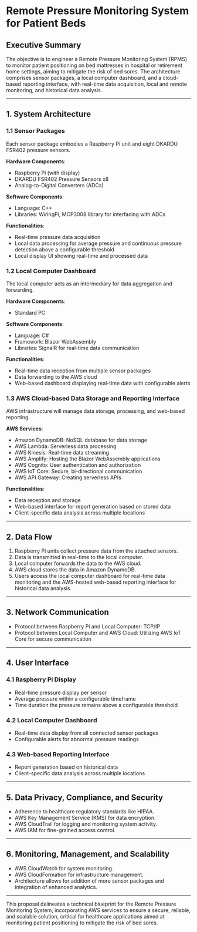 
# Remote Pressure Monitoring System for Patient Beds

## Executive Summary
The objective is to engineer a Remote Pressure Monitoring System (RPMS) to monitor patient positioning on bed mattresses in hospital or retirement home settings, aiming to mitigate the risk of bed sores. The architecture comprises sensor packages, a local computer dashboard, and a cloud-based reporting interface, with real-time data acquisition, local and remote monitoring, and historical data analysis.

---

## 1. System Architecture

### 1.1 Sensor Packages
Each sensor package embodies a Raspberry Pi unit and eight DKARDU FSR402 pressure sensors.

**Hardware Components**:
- Raspberry Pi (with display)
- DKARDU FSR402 Pressure Sensors x8
- Analog-to-Digital Converters (ADCs)

**Software Components**:
- Language: C++
- Libraries: WiringPi, MCP3008 library for interfacing with ADCs

**Functionalities**:
- Real-time pressure data acquisition
- Local data processing for average pressure and continuous pressure detection above a configurable threshold
- Local display UI showing real-time and processed data

### 1.2 Local Computer Dashboard
The local computer acts as an intermediary for data aggregation and forwarding.

**Hardware Components**:
- Standard PC

**Software Components**:
- Language: C#
- Framework: Blazor WebAssembly
- Libraries: SignalR for real-time data communication

**Functionalities**:
- Real-time data reception from multiple sensor packages
- Data forwarding to the AWS cloud
- Web-based dashboard displaying real-time data with configurable alerts

### 1.3 AWS Cloud-based Data Storage and Reporting Interface
AWS infrastructure will manage data storage, processing, and web-based reporting.

**AWS Services**:
- Amazon DynamoDB: NoSQL database for data storage
- AWS Lambda: Serverless data processing
- AWS Kinesis: Real-time data streaming
- AWS Amplify: Hosting the Blazor WebAssembly applications
- AWS Cognito: User authentication and authorization
- AWS IoT Core: Secure, bi-directional communication
- AWS API Gateway: Creating serverless APIs

**Functionalities**:
- Data reception and storage
- Web-based interface for report generation based on stored data
- Client-specific data analysis across multiple locations

---

## 2. Data Flow

1. Raspberry Pi units collect pressure data from the attached sensors.
2. Data is transmitted in real-time to the local computer.
3. Local computer forwards the data to the AWS cloud.
4. AWS cloud stores the data in Amazon DynamoDB.
5. Users access the local computer dashboard for real-time data monitoring and the AWS-hosted web-based reporting interface for historical data analysis.

---

## 3. Network Communication

- Protocol between Raspberry Pi and Local Computer: TCP/IP
- Protocol between Local Computer and AWS Cloud: Utilizing AWS IoT Core for secure communication

---

## 4. User Interface

### 4.1 Raspberry Pi Display
- Real-time pressure display per sensor
- Average pressure within a configurable timeframe
- Time duration the pressure remains above a configurable threshold

### 4.2 Local Computer Dashboard
- Real-time data display from all connected sensor packages
- Configurable alerts for abnormal pressure readings

### 4.3 Web-based Reporting Interface
- Report generation based on historical data
- Client-specific data analysis across multiple locations

---

## 5. Data Privacy, Compliance, and Security

- Adherence to healthcare regulatory standards like HIPAA.
- AWS Key Management Service (KMS) for data encryption.
- AWS CloudTrail for logging and monitoring system activity.
- AWS IAM for fine-grained access control.

---

## 6. Monitoring, Management, and Scalability

- AWS CloudWatch for system monitoring.
- AWS CloudFormation for infrastructure management.
- Architecture allows for addition of more sensor packages and integration of enhanced analytics.

---

This proposal delineates a technical blueprint for the Remote Pressure Monitoring System, incorporating AWS services to ensure a secure, reliable, and scalable solution, critical for healthcare applications aimed at monitoring patient positioning to mitigate the risk of bed sores.